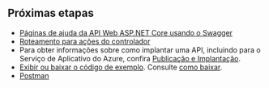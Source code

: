## <a name="next-steps"></a>Próximas etapas

* [Páginas de ajuda da API Web ASP.NET Core usando o Swagger](xref:tutorials/web-api-help-pages-using-swagger)
* [Roteamento para ações do controlador](xref:mvc/controllers/routing)
* Para obter informações sobre como implantar uma API, incluindo para o Serviço de Aplicativo do Azure, confira [Publicação e Implantação](xref:publishing/index).
* [Exibir ou baixar o código de exemplo](https://github.com/aspnet/Docs/tree/master/aspnetcore/tutorials/first-web-api/sample). Consulte [como baixar](xref:tutorials/index#how-to-download-a-sample).
* [Postman](https://www.getpostman.com/)
